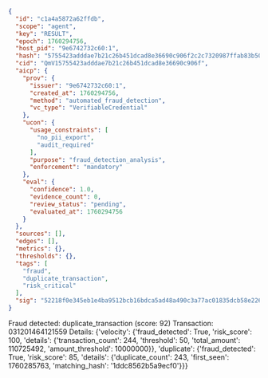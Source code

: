 ```json
{
  "id": "c1a4a5872a62ffdb",
  "scope": "agent",
  "key": "RESULT",
  "epoch": 1760294756,
  "host_pid": "9e6742732c60:1",
  "hash": "5755423adddae7b21c26b451dcad8e36690c906f2c2c7320987ffab83b50e0ad",
  "cid": "QmV15755423adddae7b21c26b451dcad8e36690c906f",
  "aicp": {
    "prov": {
      "issuer": "9e6742732c60:1",
      "created_at": 1760294756,
      "method": "automated_fraud_detection",
      "vc_type": "VerifiableCredential"
    },
    "ucon": {
      "usage_constraints": [
        "no_pii_export",
        "audit_required"
      ],
      "purpose": "fraud_detection_analysis",
      "enforcement": "mandatory"
    },
    "eval": {
      "confidence": 1.0,
      "evidence_count": 0,
      "review_status": "pending",
      "evaluated_at": 1760294756
    }
  },
  "sources": [],
  "edges": [],
  "metrics": {},
  "thresholds": {},
  "tags": [
    "fraud",
    "duplicate_transaction",
    "risk_critical"
  ],
  "sig": "52218f0e345eb1e4ba9512bcb16bdca5ad48a490c3a77ac01835dcb58e226560"
}
```

Fraud detected: duplicate_transaction (score: 92)
Transaction: 031201464121559
Details: {'velocity': {'fraud_detected': True, 'risk_score': 100, 'details': {'transaction_count': 244, 'threshold': 50, 'total_amount': 110725492, 'amount_threshold': 10000000}}, 'duplicate': {'fraud_detected': True, 'risk_score': 85, 'details': {'duplicate_count': 243, 'first_seen': 1760285763, 'matching_hash': '1ddc8562b5a9ecf0'}}}